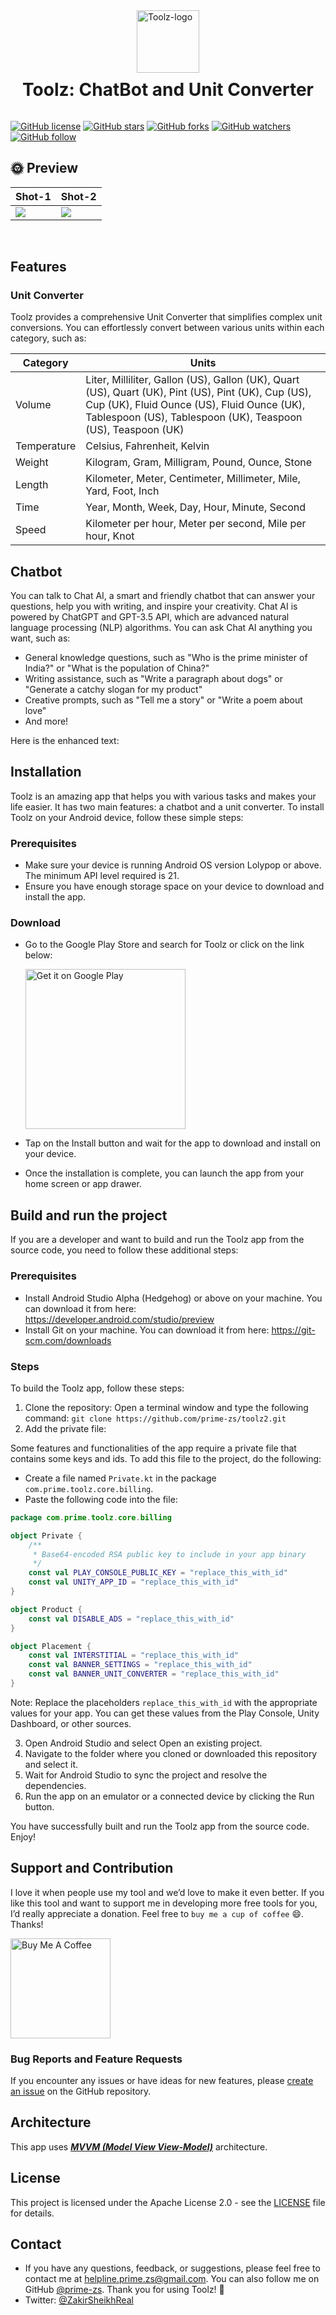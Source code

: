 
<div style="display: flex; flex-direction: column; align-items: center; justify-content: center;">
<img src="https://play-lh.googleusercontent.com/TtUj94noX7g5B6Vs84A2PpVSCreYWVye5mHz32mSMHXCojT0xxDRtXBwXbc1q42AaA=w240-h480-rw" height="100" alt="Toolz-logo"/>
<h1 style="margin-top: 10px;">Toolz: ChatBot and Unit Converter</h1>
</div>


[![GitHub license](https://img.shields.io/badge/License-Apache2.0-blue.svg)](LICENSE)
[![GitHub stars](https://img.shields.io/github/stars/prime-zs/toolz2?style=social)](https://github.com/prime-zs/toolz2/stargazers)
[![GitHub forks](https://img.shields.io/github/forks/prime-zs/toolz2?style=social)](https://github.com/prime-zs/toolz2/network/members)
[![GitHub watchers](https://img.shields.io/github/watchers/prime-zs/toolz2?style=social)](https://github.com/prime-zs/toolz2/watchers)
[![GitHub follow](https://img.shields.io/github/followers/prime-zs?label=Follow&style=social)](https://github.com/prime-zs)

## 🌞 Preview 

|   Shot-1    | Shot-2
|---	|---
|  ![](https://github.com/prime-zs/toolz2/blob/master/art/Screenshot_2022-05-16-09-50-15-79.png)    |  ![](https://github.com/prime-zs/toolz2/blob/master/art/Screenshot_2022-05-16-09-50-48-66.png)    
<br />

## Features

### Unit Converter
Toolz provides a comprehensive Unit Converter that simplifies complex unit conversions. You can effortlessly convert between various units within each category, such as:

| Category | Units |
| --- | --- |
| Volume | Liter, Milliliter, Gallon (US), Gallon (UK), Quart (US), Quart (UK), Pint (US), Pint (UK), Cup (US), Cup (UK), Fluid Ounce (US), Fluid Ounce (UK), Tablespoon (US), Tablespoon (UK), Teaspoon (US), Teaspoon (UK) |
| Temperature | Celsius, Fahrenheit, Kelvin |
| Weight | Kilogram, Gram, Milligram, Pound, Ounce, Stone |
| Length | Kilometer, Meter, Centimeter, Millimeter, Mile, Yard, Foot, Inch |
| Time | Year, Month, Week, Day, Hour, Minute, Second |
| Speed | Kilometer per hour, Meter per second, Mile per hour, Knot |

## Chatbot
You can talk to Chat AI, a smart and friendly chatbot that can answer your questions, help you with writing, and inspire your creativity. Chat AI is powered by ChatGPT and GPT-3.5 API, which are advanced natural language processing (NLP) algorithms. You can ask Chat AI anything you want, such as:

  - General knowledge questions, such as "Who is the prime minister of India?" or "What is the population of China?"
  - Writing assistance, such as "Write a paragraph about dogs" or "Generate a catchy slogan for my product"
  - Creative prompts, such as "Tell me a story" or "Write a poem about love"
  - And more!

Here is the enhanced text:

## Installation
Toolz is an amazing app that helps you with various tasks and makes your life easier. It has two main features: a chatbot and a unit converter. To install Toolz on your Android device, follow these simple steps:

### Prerequisites
- Make sure your device is running Android OS version Lolypop or above. The minimum API level required is 21.
- Ensure you have enough storage space on your device to download and install the app.

### Download
- Go to the Google Play Store and search for Toolz or click on the link below:

   <a href='https://play.google.com/store/apps/details?id=com.prime.toolz2&pcampaignid=pcampaignidMKT-Other-global-all-co-prtnr-py-PartBadge-Mar2515-1'><img alt='Get it on Google Play' src='https://play.google.com/intl/en_us/badges/static/images/badges/en_badge_web_generic.png' width="256"/></a>
   
- Tap on the Install button and wait for the app to download and install on your device.
- Once the installation is complete, you can launch the app from your home screen or app drawer.

## Build and run the project
If you are a developer and want to build and run the Toolz app from the source code, you need to follow these additional steps:

### Prerequisites
- Install Android Studio Alpha (Hedgehog) or above on your machine. You can download it from here: https://developer.android.com/studio/preview
- Install Git on your machine. You can download it from here: https://git-scm.com/downloads

### Steps
To build the Toolz app, follow these steps:

1. Clone the repository: Open a terminal window and type the following command: `git clone https://github.com/prime-zs/toolz2.git`
2. Add the private file:

Some features and functionalities of the app require a private file that contains some keys and ids. To add this file to the project, do the following:

- Create a file named `Private.kt` in the package `com.prime.toolz.core.billing`.
- Paste the following code into the file:

```kotlin
package com.prime.toolz.core.billing

object Private {
    /**
     * Base64-encoded RSA public key to include in your app binary
     */
    const val PLAY_CONSOLE_PUBLIC_KEY = "replace_this_with_id"
    const val UNITY_APP_ID = "replace_this_with_id"
}

object Product {
    const val DISABLE_ADS = "replace_this_with_id"
}

object Placement {
    const val INTERSTITIAL = "replace_this_with_id"
    const val BANNER_SETTINGS = "replace_this_with_id"
    const val BANNER_UNIT_CONVERTER = "replace_this_with_id"
}
```
Note: Replace the placeholders `replace_this_with_id` with the appropriate values for your app. You can get these values from the Play Console, Unity Dashboard, or other sources.

3. Open Android Studio and select Open an existing project.
4. Navigate to the folder where you cloned or downloaded this repository and select it.
5. Wait for Android Studio to sync the project and resolve the dependencies.
6. Run the app on an emulator or a connected device by clicking the Run button.

You have successfully built and run the Toolz app from the source code. Enjoy!

## Support and Contribution

I love it when people use my tool and we’d love to make it even better. If you like this tool and
want to support me in developing more free tools for you, I’d really appreciate a donation. Feel
free to `buy me a cup of coffee` 😄. Thanks!


<a href="https://www.buymeacoffee.com/sheikhzaki3" target="_blank">
    <img src="https://cdn.buymeacoffee.com/buttons/v2/default-yellow.png" alt="Buy Me A Coffee" width="160">
</a>

<br>


### Bug Reports and Feature Requests
If you encounter any issues or have ideas for new features, please [create an issue](https://github.com/prime-zs/toolz2/issues) on the GitHub repository.

## Architecture
This app uses [***MVVM (Model View
View-Model)***](https://developer.android.com/jetpack/docs/guide#recommended-app-arch) architecture.

## License
This project is licensed under the Apache License 2.0 - see the [LICENSE](LICENSE) file for details.

## Contact
* If you have any questions, feedback, or suggestions, please feel free to contact me at helpline.prime.zs@gmail.com. You can also follow me on GitHub [@prime-zs](https://github.com/prime-zs). Thank you for using Toolz! 🙏
* Twitter: <a href="https://twitter.com/ZakirSheikhReal" target="_blank">@ZakirSheikhReal</a>
